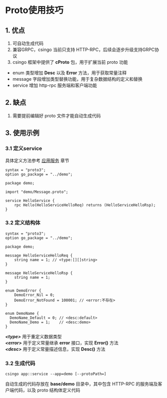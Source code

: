 # Proto使用技巧

## 1. 优点
1. 可自动生成代码
2. 兼容GRPC，csingo 当前只支持 HTTP-RPC，后续会逐步升级支持GRPC协议
3. csingo 框架中提供了 **cProto** 包，用于扩展当前 proto 功能
  - enum 类型增加 **Desc** 以及 **Error** 方法，用于获取常量注释
  - message 字段增加类型替换功能，用于复杂数据结构的定义和替换
  - service 增加 http-rpc 服务端和客户端功能

## 2. 缺点
1. 需要提前编辑好 proto 文件才能自动生成代码

## 3. 使用示例

### 3.1 定义service

具体定义方法参考 [应用服务](/csingo/3%20基础功能/3.5%20应用服务.html) 章节

```
syntax = "proto3";
option go_package = "../demo";

package demo;

import "demo/Message.proto";

service HelloService {
    rpc Hello(HelloServiceHelloReq) returns (HelloServiceHelloRsp);
}
```

### 3.2 定义结构体

```
syntax = "proto3";
option go_package = "../demo";

package demo;

message HelloServiceHelloReq {
    string name = 1; // <type:[][]string>
}

message HelloServiceHelloRsp {
    string name = 1;
}

enum DemoError {
    DemoError_Nil = 0;
    DemoError_NotFound = 100001; // <error:不存在>
}

enum DemoName {
  DemoName_Default = 0; // <desc:default>
  DemoName_Demo = 1;    // <desc:demo>
}
```

**_&lt;type&gt;_** 用于重定义数据类型<br>
**_&lt;error&gt;_** 用于定义常量继承 **error** 接口，实现 **Error()** 方法<br>
**_&lt;desc&gt;_** 用于定义常量描述信息，实现 **Desc()** 方法<br>

### 3.2 生成代码


```
csingo app::service --app=demo [--protoPath=]
```

自动生成的代码存放在 **base/demo** 目录中，其中包含 HTTP-RPC 的服务端及客户端代码，以及 proto 结构体定义代码